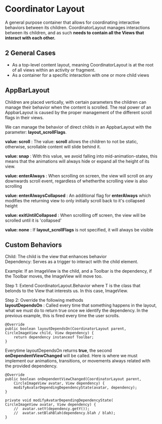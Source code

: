 # Coordinator Layout

A general purpose container that allows for coordinating interactive behaviors between its children. CoordinatorLayout manages interactions between its children, and as such **needs to contain all the Views that interact with each other.**

## 2 General Cases
* As a top-level content layout, meaning CoordinatorLayout is at the root of all views within an activity or fragment.
* As a container for a specific interaction with one or more child views

## AppBarLayout
Children are placed vertically, with certain parameters the children can manage their behavior when the content is scrolled. The real power of an AppbarLayout is caused by the proper management of the different scroll flags in their views.

We can manage the behavior of direct childs in an AppbarLayout with the parameter: **layout_scrollFlags**. 

**value: scroll** : The value: **scroll** allows the children to not be static, otherwise, scrollable content will slide behind it.

**value: snap** : With this value, we avoid falling into mid-animation-states, this means that the animations will always hide or expand all the height of its view.

**value: enterAlways** : When scrolling on screen, the view will scroll on any downwards scroll event, regardless of whetherthe scrolling view is also scrolling

**value: enterAlwaysCollapsed** : An additional flag for **enterAlways** which modifies the returning view to only initially scroll back to it's collapsed height

**value: exitUntilCollapsed** : When scrollling off screen, the view will be scrolled until it is 'collapsed'

**value: none** : If **layout_scrollFlags** is not specified, it will always be visible

## Custom Behaviors
Child: The child is the view that enhances behavior <br>
Dependency: Serves as a trigger to interact with the child element. 

Example: If an ImageView is the child, and a Toolbar is the dependency, if the Toolbar moves, the ImageView will move too.

Step 1: Extend CoordinatorLayout.Behavior<T> where T is the class that belonds to the View that interests us. In this case, ImageView.

Step 2: Override the following methods <br>
**layoutDependsOn** : Called every time that something happens in the layout, what we must do to return true once we identify the dependency. In the previous example, this is fired every time the user scrolls. <br>
```
@Override
public boolean layoutDependsOn(CoordinatorLayout parent, CircleImageView child, View dependency) {
    return dependency instanceof Toolbar;
}
```
Everytime layoutDependsOn returns **true**, the second **onDependentViewChanged** will be called. Here is where we must implement our animations, transitions, or movements always related with the provided dependency.

```
@Override
public boolean onDependentViewChanged(CoordinatorLayout parent, 
    CircleImageView avatar, View dependency) {
    modifyAvatarDependingDependencyState(avatar, dependency);
}

private void modifyAvatarDependingDependencyState(
CircleImageView avatar, View dependency) {
    //  avatar.setY(dependency.getY());
    //  avatar.setBlahBlah(dependency.blah / blah);
}   
```